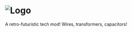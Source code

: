 ![Logo](https://raw.githubusercontent.com/BluSunrize/ImmersiveEngineering/1.8.9/src/main/resources/assets/immersiveengineering/logo.png)
==============

A retro-futuristic tech mod!
Wires, transformers, capacitors!